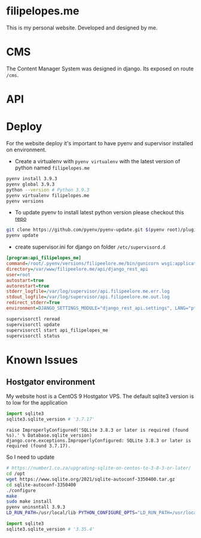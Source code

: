 # filipelopes.me

This is my personal website. Developed and designed by me.

# CMS

The Content Manager System was designed in django. Its exposed on route `/cms`.

# API

# Deploy

For the website deploy it's important to have pyenv and supervisor installed on environment.

- Create a virtualenv with `pyenv virtualenv` with the latest version of python named `filipelopes.me`

```sh
pyenv install 3.9.3
pyenv global 3.9.3
python --version # Python 3.9.3
pyenv virtualenv filipelopes.me
pyenv versions
```

- To update pyenv to install latest python version please checkout this [repo](https://github.com/pyenv/pyenv-update)

```sh
git clone https://github.com/pyenv/pyenv-update.git $(pyenv root)/plugins/pyenv-update
pyenv update
```

- create supervisor.ini for django on folder `/etc/supervisord.d`

```ini
[program:api_filipelopes_me]
command=/root/.pyenv/versions/filipeelore.me/bin/gunicorn wsgi:application --bind=0.0.0.0:5001 --workers=3 --access-logfile=-
directory=/var/www/filipeelore.me/api/django_rest_api
user=root
autostart=true
autorestart=true
stderr_logfile=/var/log/supervisor/api.filipeelore.me.err.log
stdout_logfile=/var/log/supervisor/api.filipeelore.me.out.log
redirect_stderr=True
environment=DJANGO_SETTINGS_MODULE="django_rest_api.settings", LANG="pt_BR.utf8", LC_ALL="pt_BR.UTF-8", LC_LANG="pt_BR.UTF-8"
```

```sh
supervisorctl reread
supervisorctl update
supervisorctl start api_filipelopes_me
supervisorctl status
```

# Known Issues

## Hostgator environment

My website host is a CentOS 9 Hostgator VPS. The default sqlite3 version is to low for the application

```py
import sqlite3
sqlite3.sqlite_version # '3.7.17'
```

```log
raise ImproperlyConfigured('SQLite 3.8.3 or later is required (found %s).' % Database.sqlite_version)
django.core.exceptions.ImproperlyConfigured: SQLite 3.8.3 or later is required (found 3.7.17).
```

So I need to update

```sh
# https://number1.co.za/upgrading-sqlite-on-centos-to-3-8-3-or-later/
cd /opt
wget https://www.sqlite.org/2021/sqlite-autoconf-3350400.tar.gz
cd sqlite-autoconf-3350400
./configure
make
sudo make install
pyenv uninsntall 3.9.3
LD_RUN_PATH=/usr/local/lib PYTHON_CONFIGURE_OPTS="LD_RUN_PATH=/usr/local/lib" pyenv install 3.9.3
```

```py
import sqlite3
sqlite3.sqlite_version # '3.35.4'
```
